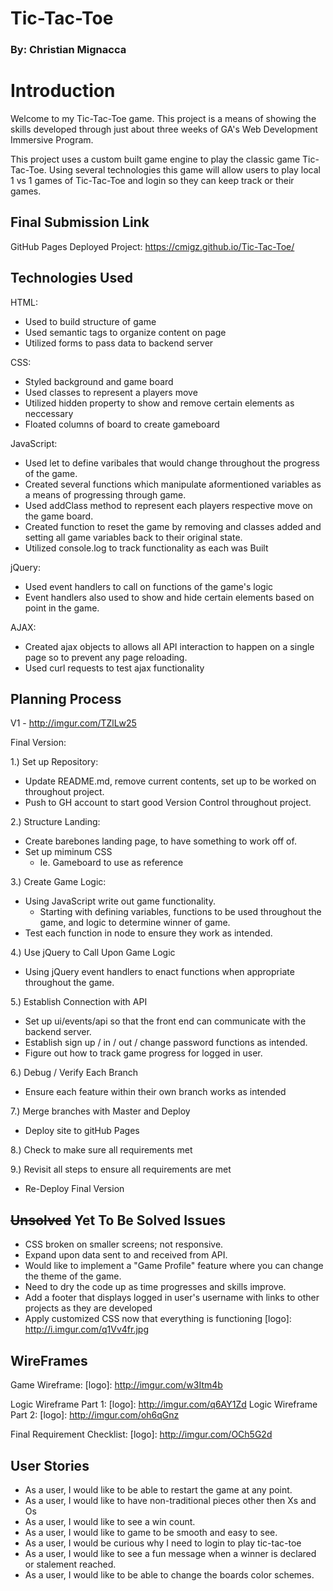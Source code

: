# Tic-Tac-Toe
### By: Christian Mignacca

# Introduction

Welcome to my Tic-Tac-Toe game.  This project is a means of showing the skills developed through just about three weeks of GA's Web Development Immersive Program.

This project uses a custom built game engine to play the classic game Tic-Tac-Toe.  Using several technologies this game will allow users to play local 1 vs 1 games of Tic-Tac-Toe and login so they can keep track or their games.

## Final Submission Link

GitHub Pages Deployed Project: https://cmigz.github.io/Tic-Tac-Toe/

## Technologies Used

HTML:
  - Used to build structure of game
  - Used semantic tags to organize content on page
  - Utilized forms to pass data to backend server

CSS:
  - Styled background and game board
  - Used classes to represent a players move
  - Utilized hidden property to show and remove certain elements as neccessary
  - Floated columns of board to create gameboard

JavaScript:
  - Used let to define varibales that would change throughout the progress of the game.
  - Created several functions which manipulate aformentioned variables as a means of progressing through game.
  - Used addClass method to represent each players respective move on the game board.
  - Created function to reset the game by removing and classes added and setting all game variables back to their original state.
  - Utilized console.log to track functionality as each was Built

jQuery:
  - Used event handlers to call on functions of the game's logic
  - Event handlers also used to show and hide certain elements based on point in the game.

AJAX:
  - Created ajax objects to allows all API interaction to happen on a single page so to prevent any page reloading.
  - Used curl requests to test ajax functionality

## Planning Process

V1 - <http://imgur.com/TZlLw25>

Final Version:

1.) Set up Repository:
  - Update README.md, remove current contents, set up to be worked on throughout project.
  - Push to GH account to start good Version Control throughout project.

2.) Structure Landing:
  - Create barebones landing page, to have something to work off of.
  - Set up miminum CSS
    - Ie. Gameboard to use as reference

3.) Create Game Logic:
  - Using JavaScript write out game functionality.
    - Starting with defining variables, functions to be used throughout the game, and logic to determine winner of game.
  - Test each function in node to ensure they work as intended.

4.) Use jQuery to Call Upon Game Logic
  - Using jQuery event handlers to enact functions when appropriate throughout the game.

5.) Establish Connection with API
  - Set up ui/events/api so that the front end can communicate with the backend server.
  - Establish sign up / in / out / change password functions as intended.
  - Figure out how to track game progress for logged in user.

6.) Debug / Verify Each Branch
  - Ensure each feature within their own branch works as intended

7.) Merge branches with Master and Deploy
  - Deploy site to gitHub Pages

8.) Check to make sure all requirements met

9.) Revisit all steps to ensure all requirements are met
  - Re-Deploy Final Version

## ~~Unsolved~~ Yet To Be Solved Issues

- CSS broken on smaller screens; not responsive.
- Expand upon data sent to and received from API.
- Would like to implement a "Game Profile" feature where you can change the theme of the game.
- Need to dry the code up as time progresses and skills improve.
- Add a footer that displays logged in user's username with links to other projects as they are developed
- Apply customized CSS now that everything is functioning
[logo]: http://i.imgur.com/q1Vv4fr.jpg

## WireFrames

Game Wireframe:
[logo]: http://imgur.com/w3Itm4b

Logic Wireframe Part 1:
[logo]: http://imgur.com/q6AY1Zd
Logic Wireframe Part 2:
[logo]: http://imgur.com/oh6qGnz

Final Requirement Checklist:
[logo]: http://imgur.com/OCh5G2d

## User Stories

- As a user, I would like to be able to restart the game at any
  point.
- As a user, I would like to have non-traditional pieces other
  then Xs and Os
- As a user, I would like to see a win count.
- As a user, I would like to game to be smooth and easy to see.
- As a user, I would be curious why I need to login to play
  tic-tac-toe
- As a user, I would like to see a fun message when a winner
  is declared or stalement reached.
- As a user, I would like to be able to change the boards
  color schemes.
